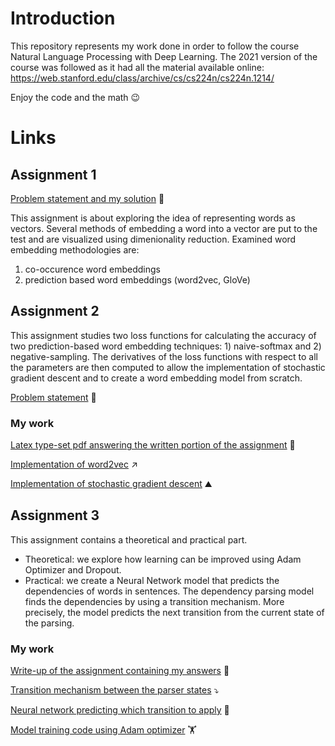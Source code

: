 # Introduction
This repository represents my work done in order to follow the course Natural Language Processing with Deep Learning.
The 2021 version of the course was followed as it had all the material available online: https://web.stanford.edu/class/archive/cs/cs224n/cs224n.1214/

Enjoy the code and the math :wink:

# Links
## Assignment 1
[Problem statement and my solution](a1/exploring_word_vectors.ipynb) :scroll:

This assignment is about exploring the idea of representing words as vectors. Several methods of embedding a word into a vector are put to the test and are visualized using dimenionality reduction. Examined word embedding methodologies are:
1. co-occurence word embeddings
2. prediction based word embeddings (word2vec, GloVe)

## Assignment 2
This assignment studies two loss functions for calculating the accuracy of two prediction-based word embedding techniques: 1) naive-softmax and 2) negative-sampling. The derivatives of the loss functions with respect to all the parameters are then computed to allow the implementation of stochastic gradient descent and to create a word embedding model from scratch.

[Problem statement](a2/a2.pdf) :closed_book:

### My work

[Latex type-set pdf answering the written portion of the assignment](a2/a2_solution.pdf) :scroll:

[Implementation of word2vec](a2/word2vec.py) :arrow_upper_right:

[Implementation of stochastic gradient descent](a2/sgd.py) :mountain:


## Assignment 3
This assignment contains a theoretical and practical part. 

- Theoretical: we explore how learning can be improved using Adam Optimizer and Dropout. 
- Practical: we create a Neural Network model that predicts the dependencies of words in sentences. The dependency parsing model finds the dependencies by using a transition mechanism. More precisely, the model predicts the next transition from the current state of the parsing.

### My work

[Write-up of the assignment containing my answers](a3/solution_cs224n_a3_student_latex.pdf) :scroll:

[Transition mechanism between the parser states](a3/a3_student_code/parser_transitions.py)  :arrow_heading_down:

[Neural network predicting which transition to apply](a3/a3_student_code/parser_model.py) :brain:

[Model training code using Adam optimizer](a3/a3_student_code/run.py) :weight_lifting:

